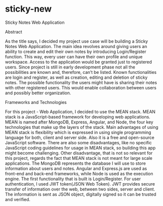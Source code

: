 # sticky-new
 
Sticky Notes Web Application

Abstract

As the title says, I decided my project use case will be building a Sticky Notes Web Application. The main idea
revolves around giving users an ability to create and edit their own notes by introducing Login/Register function.
This way, every user can have their own profile and unique workspace. Access to the application would be granted
just to registered users. Since project is still in early development phase not all the possibilities are known and,
therefore, can’t be listed. Known functionalities are login and register, as well as creation, editing and deletion
of sticky notes. The possible functionality the users might have is sharing their notes with other registered users.
This would enable collaboration between users and possibly better organization. 


Frameworks and Technologies

For this project - Web Application, I decided to use the MEAN stack. MEAN stack is a JavaScript-based framework
for developing web applications. MEAN is named after MongoDB, Express, Angular, and Node, the four key
technologies that make up the layers of the stack.
Main advantages of using MEAN stack is flexibility which is expressed in using single programming language for both,
client and server side. Also it is a free and open-source JavaScript software. There are also some disadvantages, like
no specific JavaScript coding guidelines for usage in MEAN stack, so building this app might become challenging.
Other disadvantage, that is not so relevant for this project, regards the fact that MEAN stack is not meant for
large scale applications.
The MongoDB represents the database I will use to store information about users and notes. Angular and Express.js
are used as front-end and back-end frameworks, while Node is used as the execution engine.
The first functionality that is built is Login/Register. For user authentication, I used JWT token(JSON Web
Token). JWT provides secure transfer of information over the web, between two sides, server and client. The
information is sent as JSON object, digitally signed so it can be trusted and verified.

